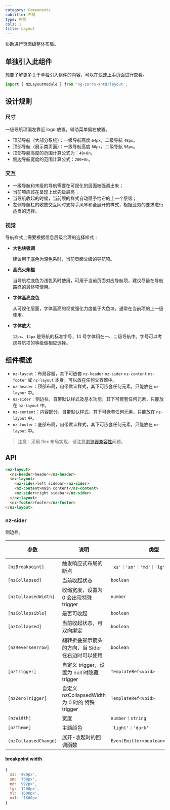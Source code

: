 ```yaml
---
category: Components
subtitle: 布局
type: 布局
cols: 1
title: Layout
---
```


协助进行页面级整体布局。

## 单独引入此组件

想要了解更多关于单独引入组件的内容，可以在[快速上手](/docs/getting-started/zh#单独引入某个组件)页面进行查看。

```ts
import { NzLayoutModule } from 'ng-zorro-antd/layout';
```

## 设计规则

### 尺寸

一级导航项偏左靠近 logo 放置，辅助菜单偏右放置。

- 顶部导航（大部分系统）：一级导航高度 `64px`，二级导航 `48px`。
- 顶部导航（展示类页面）：一级导航高度 `80px`，二级导航 `56px`。
- 顶部导航高度的范围计算公式为：`48+8n`。
- 侧边导航宽度的范围计算公式：`200+8n`。

### 交互

- 一级导航和末级的导航需要在可视化的层面被强调出来；
- 当前项应该在呈现上优先级最高；
- 当导航收起的时候，当前项的样式自动赋予给它的上一个层级；
- 左侧导航栏的收放交互同时支持手风琴和全展开的样式，根据业务的要求进行适当的选择。

### 视觉

导航样式上需要根据信息层级合理的选择样式：

- **大色块强调**

  建议用于底色为深色系时，当前页面父级的导航项。

- **高亮火柴棍**

  当导航栏底色为浅色系时使用，可用于当前页面对应导航项，建议尽量在导航路径的最终项使用。

- **字体高亮变色**

  从可视化层面，字体高亮的视觉强化力度低于大色块，通常在当前项的上一级使用。

- **字体放大**

  `12px`、`14px` 是导航的标准字号，14 号字体用在一、二级导航中。字号可以考虑导航项的等级做相应选择。

## 组件概述

- `nz-layout`：布局容器，其下可嵌套 `nz-header` `nz-sider` `nz-content` `nz-footer` 或 `nz-layout` 本身，可以放在任何父容器中。
- `nz-header`：顶部布局，自带默认样式，其下可嵌套任何元素，只能放在 `nz-layout` 中。
- `nz-sider`：侧边栏，自带默认样式及基本功能，其下可嵌套任何元素，只能放在 `nz-layout` 中。
- `nz-content`：内容部分，自带默认样式，其下可嵌套任何元素，只能放在 `nz-layout` 中。
- `nz-footer`：底部布局，自带默认样式，其下可嵌套任何元素，只能放在 `nz-layout` 中。

> 注意：采用 flex 布局实现，请注意[浏览器兼容性](http://caniuse.com/#search=flex)问题。

## API

```html
<nz-layout>
  <nz-header>header</nz-header>
  <nz-layout>
    <nz-sider>left sidebar</nz-sider>
    <nz-content>main content</nz-content>
    <nz-sider>right sidebar</nz-sider>
  </nz-layout>
  <nz-footer>footer</nz-footer>
</nz-layout>
```

### nz-sider

侧边栏。

| 参数 | 说明 | 类型 | 默认值 |
| --- | --- | --- | --- |
| `[nzBreakpoint]` | 触发响应式布局的断点 | `'xs'｜'sm'｜'md'｜'lg'｜'xl'｜'xxl'` | - |
| `[nzCollapsed]` | 当前收起状态 | `boolean` | - |
| `[nzCollapsedWidth]` | 收缩宽度，设置为 0 会出现特殊 trigger | `number` | `64` |
| `[nzCollapsible]` | 是否可收起 | `boolean` | `false` |
| `[nzCollapsed]` | 当前收起状态，可双向绑定 | `boolean` | `false` |
| `[nzReverseArrow]` | 翻转折叠提示箭头的方向，当 Sider 在右边时可以使用 | `boolean` | `false` |
| `[nzTrigger]` | 自定义 trigger，设置为 null 时隐藏 trigger | `TemplateRef<void>` | - |
| `[nzZeroTrigger]` | 自定义 nzCollapsedWidth 为 0 时的 特殊trigger | `TemplateRef<void>` | - |
| `[nzWidth]` | 宽度 | `number｜string` | `200` |
| `[nzTheme]` | 主题颜色 | `'light'｜'dark'` | `dark` |
| `(nzCollapsedChange)` | 展开-收起时的回调函数 | `EventEmitter<boolean>` | - |

#### breakpoint width

```js
{
  xs: '480px',
  sm: '768px',
  md: '992px',
  lg: '1200px',
  xl: '1600px',
  xxl: '1600px'
}
```
